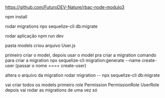 https://github.com/FuturoDEV-Nature/rbac-node-modulo3

npm install

rodar migrations
npx sequelize-cli db:migrate

rodar aplicação
npm run dev

pasta models
criou arquivo User.js

primeiro criar o model, depois usar o model pra criar a migration
comando para criar a migration
npx sequelize-cli migration:generate --name create-user
(passar o nome ==== create-user)

altera o arquivo da migration
rodar migration -- npx sequelize-cli db:migrate

vai criar todos os models primeiro
role
Permission
PermissionRole 
UserRole
depois vai rodar as migrations de uma vez só
